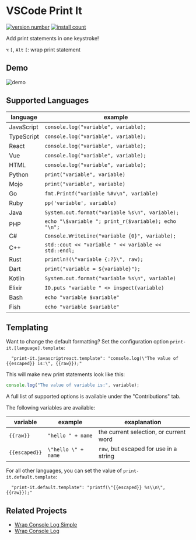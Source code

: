 # VSCode Print It

[![version number](https://img.shields.io/visual-studio-marketplace/v/bmalehorn.print-it)](https://marketplace.visualstudio.com/items?itemName=bmalehorn.print-it)
[![install count](https://img.shields.io/visual-studio-marketplace/i/bmalehorn.print-it)](https://marketplace.visualstudio.com/items?itemName=bmalehorn.print-it)

Add print statements in one keystroke!

`⌥` `[`, `Alt` `[`: wrap print statement

## Demo

![demo](demo.gif)

## Supported Languages

| language   | example                                              |
| ---------- | ---------------------------------------------------- |
| JavaScript | `console.log("variable", variable);`                 |
| TypeScript | `console.log("variable", variable);`                 |
| React      | `console.log("variable", variable);`                 |
| Vue        | `console.log("variable", variable);`                 |
| HTML       | `console.log("variable", variable);`                 |
| Python     | `print("variable", variable)`                        |
| Mojo       | `print("variable", variable)`                        |
| Go         | `fmt.Printf("variable %#v\n", variable)`             |
| Ruby       | `pp('variable', variable)`                           |
| Java       | `System.out.format("variable %s\n", variable);`      |
| PHP        | `echo "\$variable "; print_r($variable); echo "\n";` |
| C#         | `Console.WriteLine("variable {0}", variable);`       |
| C++        | `std::cout << "variable " << variable << std::endl;` |
| Rust       | `println!(\"variable {:?}\", raw);`                  |
| Dart       | `print("variable = ${variable}");`                   |
| Kotlin     | `System.out.format("variable %s\n", variable)`       |
| Elixir     | `IO.puts "variable " <> inspect(variable)`           |
| Bash       | `echo "variable $variable"`                          |
| Fish       | `echo "variable $variable"`                          |

## Templating

Want to change the default formatting? Set the configuration option `print-it.[language].template`:

```jsonc
  "print-it.javascriptreact.template": "console.log(\"The value of {{escaped}} is:\", {{raw}});"
```

This will make new print statements look like this:

```jsx
console.log("The value of variable is:", variable);
```

A full list of supported options is available under the "Contributions" tab.

The following variables are available:

| variable      | example             | exaplanation                           |
| ------------- | ------------------- | -------------------------------------- |
| `{{raw}}`     | `"hello " + name`   | the current selection, or current word |
| `{{escaped}}` | `\"hello \" + name` | `raw`, but escaped for use in a string |

For all other languages, you can set the value of `print-it.default.template`:

```jsonc
  "print-it.default.template": "printf(\"{{escaped}} %s\\n\", {{raw}});"
```

## Related Projects

- [Wrap Console Log Simple](https://marketplace.visualstudio.com/items?itemName=WooodHead.vscode-wrap-console-log-simple)
- [Wrap Console Log](https://marketplace.visualstudio.com/items?itemName=midnightsyntax.vscode-wrap-console-log)
